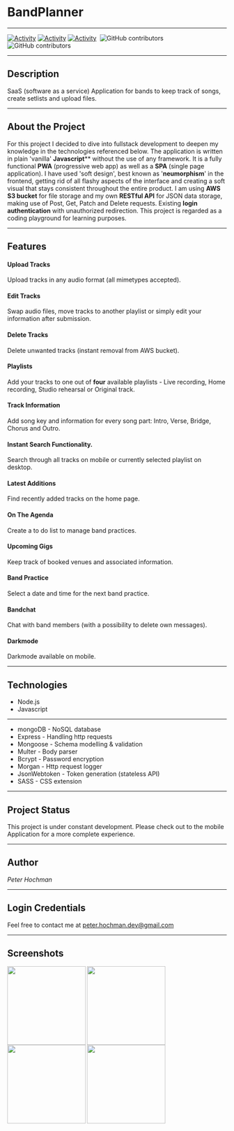 # BandPlanner
____________________________________________________________________________________________________________________________________________________________________
[![Activity](https://img.shields.io/github/last-commit/pjhochman/MusicPlayer/main)]()&nbsp;[![Activity](https://img.shields.io/website?url=https%3A%2F%2Fobscure-shore-89574.herokuapp.com%2F)]()&nbsp;[![Activity](https://img.shields.io/github/languages/top/Pjhochman/MusicPlayer)]()&nbsp;
![GitHub contributors](https://img.shields.io/github/contributors/Pjhochman/MusicPlayer)&nbsp;
![GitHub contributors](https://img.shields.io/badge/status-open%20to%20work-important)
____________________________________________________________________________________________________________________________________________________________________

## Description
SaaS (software as a service) Application for bands to keep track of songs, create setlists and upload files. 
____________________________________________________________________________________________________________________________________________________________________

## About the Project
For this project I decided to dive into fullstack development to deepen my knowledge in the technologies referenced below. The application is written in plain 'vanilla' **Javascript**** without the use of any framework. It is a fully functional **PWA** (progressive web app) as well as a **SPA** (single page application). I have used 'soft design', best known as '**neumorphism**' in the frontend, getting rid of all flashy aspects of the interface and creating a soft visual that stays consistent throughout the entire product. I am using **AWS S3 bucket** for file storage and my own **RESTful API** for JSON data storage, making use of Post, Get, Patch and Delete requests. Existing **login authentication** with unauthorized redirection. This project is regarded as a coding playground for learning purposes.
____________________________________________________________________________________________________________________________________________________________________

## Features
#### Upload Tracks
Upload tracks in any audio format (all mimetypes accepted).
#### Edit Tracks 
Swap audio files, move tracks to another playlist or simply edit your information after submission. 
#### Delete Tracks
Delete unwanted tracks (instant removal from AWS bucket).
#### Playlists
Add your tracks to one out of **four** available playlists - Live recording, Home recording, Studio rehearsal or Original track.
#### Track Information
Add song key and information for every song part: Intro, Verse, Bridge, Chorus and Outro.
#### Instant Search Functionality.
Search through all tracks on mobile or currently selected playlist on desktop. 
#### Latest Additions
Find recently added tracks on the home page. 
#### On The Agenda
Create a to do list to manage band practices.
#### Upcoming Gigs
Keep track of booked venues and associated information.
#### Band Practice
Select a date and time for the next band practice. 
#### Bandchat
Chat with band members (with a possibility to delete own messages).
#### Darkmode
Darkmode available on mobile.
____________________________________________________________________________________________________________________________________________________________________

## Technologies

- Node.js
- Javascript
____________

- mongoDB - NoSQL database
- Express - Handling http requests
- Mongoose - Schema modelling & validation
- Multer - Body parser
- Bcrypt - Password encryption
- Morgan - Http request logger
- JsonWebtoken - Token generation (stateless API)
- SASS - CSS extension
____________________________________________________________________________________________________________________________________________________________________

## Project Status
This project is under constant development.
Please check out to the mobile Application for a more complete experience.
____________________________________________________________________________________________________________________________________________________________________

## Author
*Peter Hochman*
____________________________________________________________________________________________________________________________________________________________________

## Login Credentials
Feel free to contact me at peter.hochman.dev@gmail.com
____________________________________________________________________________________________________________________________________________________________________

## Screenshots
<img src="https://user-images.githubusercontent.com/55486572/113491394-bc686a00-94d0-11eb-8a94-58172f38efc9.jpg" width="180" align="left">
<img src="https://user-images.githubusercontent.com/55486572/113491445-2bde5980-94d1-11eb-9c84-33e054fe4619.jpg" width="180" align="left">
<img src="https://user-images.githubusercontent.com/55486572/113491448-2f71e080-94d1-11eb-82b2-a24a01c5125c.jpg" width="180" align="left">
<img src="https://user-images.githubusercontent.com/55486572/113491514-942d3b00-94d1-11eb-9df1-98a206134950.jpg" width="180" align="left">


